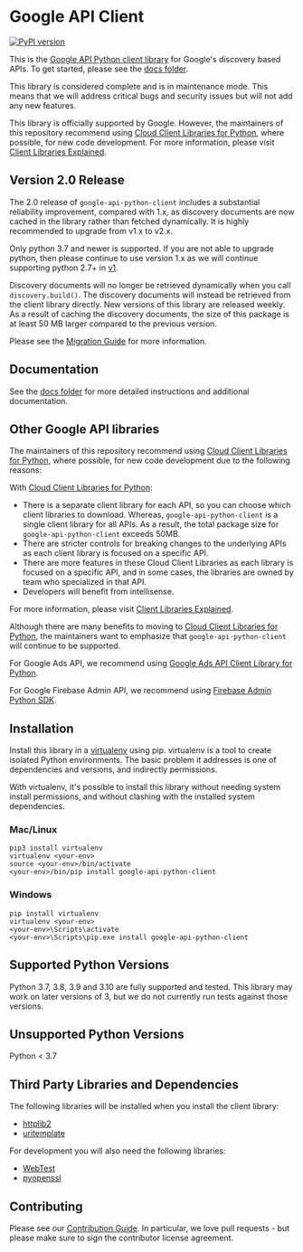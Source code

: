 # Google API Client

[![PyPI version](https://badge.fury.io/py/google-api-python-client.svg)](https://badge.fury.io/py/google-api-python-client)

This is the [Google API Python client library](https://cloud.google.com/apis/docs/client-libraries-explained#google_api_client_libraries)
for Google's discovery based APIs. To get started, please see the
[docs folder](https://github.com/googleapis/google-api-python-client/blob/main/docs/README.md).

This library is considered complete and is in maintenance mode. This means
that we will address critical bugs and security issues but will not add any
new features.

This library is officially supported by Google.  However, the maintainers of
this repository recommend using [Cloud Client Libraries for Python](https://github.com/googleapis/google-cloud-python),
where possible, for new code development. For more information, please visit
[Client Libraries Explained](https://cloud.google.com/apis/docs/client-libraries-explained).

## Version 2.0 Release
The 2.0 release of `google-api-python-client` includes a substantial reliability 
improvement, compared with 1.x, as discovery documents are now cached in the library 
rather than fetched dynamically. It is highly recommended to upgrade from v1.x to v2.x.

Only python 3.7 and newer is supported. If you are not able to upgrade python, then
please continue to use version 1.x as we will continue supporting python 2.7+ in
[v1](https://github.com/googleapis/google-api-python-client/tree/v1).

Discovery documents will no longer be retrieved dynamically when
you call `discovery.build()`. The discovery documents will instead be retrieved
from the client library directly. New versions of this library are released weekly.
As a result of caching the discovery documents, the size of this package is at least 
50 MB larger compared to the previous version. 

Please see the [Migration Guide](https://github.com/googleapis/google-api-python-client/blob/main/UPGRADING.md)
for more information.

## Documentation

See the [docs folder](https://github.com/googleapis/google-api-python-client/blob/main/docs/README.md) for more detailed instructions and additional documentation.

## Other Google API libraries

The maintainers of this repository recommend using
[Cloud Client Libraries for Python](https://github.com/googleapis/google-cloud-python),
where possible, for new code development due to the following reasons:

With [Cloud Client Libraries for Python](https://github.com/googleapis/google-cloud-python):
- There is a separate client library for each API, so you can choose
which client libraries to download. Whereas, `google-api-python-client` is a
single client library for all APIs. As a result, the total package size for
`google-api-python-client` exceeds 50MB.
- There are stricter controls for breaking changes to the underlying APIs
as each client library is focused on a specific API.
- There are more features in these Cloud Client Libraries as each library is
focused on a specific API, and in some cases, the libraries are owned by team
who specialized in that API.
- Developers will benefit from intellisense.

For more information, please visit
[Client Libraries Explained](https://cloud.google.com/apis/docs/client-libraries-explained).

Although there are many benefits to moving to
[Cloud Client Libraries for Python](https://github.com/googleapis/google-cloud-python),
the maintainers want to emphasize that `google-api-python-client` will continue
to be supported.

For Google Ads API, we recommend using [Google Ads API Client Library for Python](https://github.com/googleads/google-ads-python/).

For Google Firebase Admin API, we recommend using [Firebase Admin Python SDK](https://github.com/firebase/firebase-admin-python).

## Installation

Install this library in a [virtualenv](https://virtualenv.pypa.io/en/latest/) using pip. virtualenv is a tool to
create isolated Python environments. The basic problem it addresses is one of
dependencies and versions, and indirectly permissions.

With virtualenv, it's possible to install this library without needing system
install permissions, and without clashing with the installed system
dependencies.

### Mac/Linux

```
pip3 install virtualenv
virtualenv <your-env>
source <your-env>/bin/activate
<your-env>/bin/pip install google-api-python-client
```

### Windows

```
pip install virtualenv
virtualenv <your-env>
<your-env>\Scripts\activate
<your-env>\Scripts\pip.exe install google-api-python-client
```

## Supported Python Versions

Python 3.7, 3.8, 3.9 and 3.10 are fully supported and tested. This library may work on later versions of 3, but we do not currently run tests against those versions.

## Unsupported Python Versions

Python < 3.7

## Third Party Libraries and Dependencies

The following libraries will be installed when you install the client library:
* [httplib2](https://github.com/httplib2/httplib2)
* [uritemplate](https://github.com/sigmavirus24/uritemplate)

For development you will also need the following libraries:
* [WebTest](http://webtest.pythonpaste.org/en/latest/index.html)
* [pyopenssl](https://pypi.python.org/pypi/pyOpenSSL)

## Contributing

Please see our [Contribution Guide](https://github.com/googleapis/google-api-python-client/blob/main/CONTRIBUTING.rst).
In particular, we love pull requests - but please make sure to sign
the contributor license agreement.

